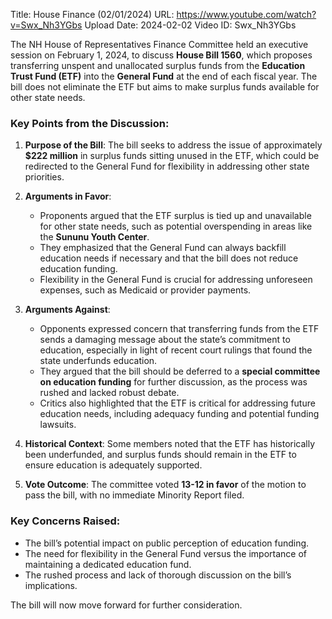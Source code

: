 Title: House Finance (02/01/2024)
URL: https://www.youtube.com/watch?v=Swx_Nh3YGbs
Upload Date: 2024-02-02
Video ID: Swx_Nh3YGbs

The NH House of Representatives Finance Committee held an executive session on February 1, 2024, to discuss **House Bill 1560**, which proposes transferring unspent and unallocated surplus funds from the **Education Trust Fund (ETF)** into the **General Fund** at the end of each fiscal year. The bill does not eliminate the ETF but aims to make surplus funds available for other state needs.

### Key Points from the Discussion:
1. **Purpose of the Bill**: The bill seeks to address the issue of approximately **$222 million** in surplus funds sitting unused in the ETF, which could be redirected to the General Fund for flexibility in addressing other state priorities.
2. **Arguments in Favor**:
   - Proponents argued that the ETF surplus is tied up and unavailable for other state needs, such as potential overspending in areas like the **Sununu Youth Center**.
   - They emphasized that the General Fund can always backfill education needs if necessary and that the bill does not reduce education funding.
   - Flexibility in the General Fund is crucial for addressing unforeseen expenses, such as Medicaid or provider payments.

3. **Arguments Against**:
   - Opponents expressed concern that transferring funds from the ETF sends a damaging message about the state’s commitment to education, especially in light of recent court rulings that found the state underfunds education.
   - They argued that the bill should be deferred to a **special committee on education funding** for further discussion, as the process was rushed and lacked robust debate.
   - Critics also highlighted that the ETF is critical for addressing future education needs, including adequacy funding and potential funding lawsuits.

4. **Historical Context**: Some members noted that the ETF has historically been underfunded, and surplus funds should remain in the ETF to ensure education is adequately supported.

5. **Vote Outcome**: The committee voted **13-12 in favor** of the motion to pass the bill, with no immediate Minority Report filed.

### Key Concerns Raised:
- The bill’s potential impact on public perception of education funding.
- The need for flexibility in the General Fund versus the importance of maintaining a dedicated education fund.
- The rushed process and lack of thorough discussion on the bill’s implications.

The bill will now move forward for further consideration.
